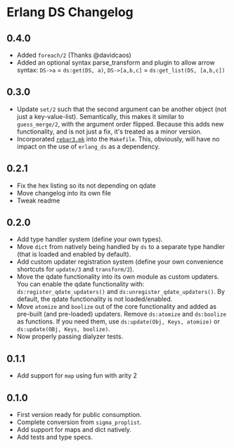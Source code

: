 # Erlang DS Changelog

## 0.4.0

* Added `foreach/2` (Thanks @davidcaos)
* Added an optional syntax parse_transform and plugin to allow arrow syntax:
  `DS->a` = `ds:get(DS, a)`, `DS->[a,b,c]` = `ds:get_list(DS, [a,b,c])`

## 0.3.0

* Update `set/2` such that the second argument can be another object (not just
  a key-value-list). Semantically, this makes it similar to `guess_merge/2`,
  with the argument order flipped.  Because this adds new functionality, and is
  not just a fix, it's treated as a minor version.
* Incorporated [`rebar3.mk`](https://github.com/choptastic/rebar3.mk) into the
  `Makefile`.  This, obviously, will have no impact on the use of `erlang_ds`
  as a dependency.


## 0.2.1

* Fix the hex listing so its not depending on qdate
* Move changelog into its own file
* Tweak readme

## 0.2.0

* Add type handler system (define your own types).
* Move `dict` from natively being handled by `ds` to a separate type handler
  (that is loaded and enabled by default).
* Add custom updater registration system (define your own convenience
  shortcuts for `update/3` and `transform/2`).
* Move the qdate functionality into its own module as custom updaters. You can
  enable the qdate functionality with: `ds:register_qdate_updaters()` and
  `ds:unregister_qdate_updaters()`. By default, the qdate functionality is not
  loaded/enabled.
* Move `atomize` and `boolize` out of the core functionality and added as
  pre-built (and pre-loaded) updaters.  Remove `ds:atomize` and `ds:boolize` as functions. If
  you need them, use `ds:update(Obj, Keys, atomize)` or `ds:update(OBj, Keys,
  boolize)`.
* Now properly passing dialyzer tests.

## 0.1.1

* Add support for `map` using fun with arity 2

## 0.1.0

* First version ready for public consumption.
* Complete conversion from `sigma_proplist`.
* Add support for maps and dict natively.
* Add tests and type specs.
